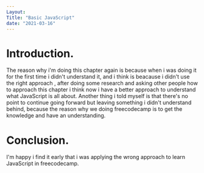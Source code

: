 ```yaml
---
Layout:
Title: "Basic JavaScript"
date: "2021-03-16"
---
```



# Introduction.

The reason why i'm doing this chapter again is because when i was doing it for the first time i didn't understand it, and i think is beacause i didn't use the right approach , after doing some research and asking other people how to approach this chapter i think now i have a better approach to understand what JavaScript is all about. Another thing i told myself is that there's no point to continue going forward but leaving something i didn't understand behind, because the reason why we doing freecodecamp is to get the knowledge and have an understanding.

# Conclusion.

 I'm happy i find it early that i was applying the wrong approach to learn JavaScript in freecodecamp.